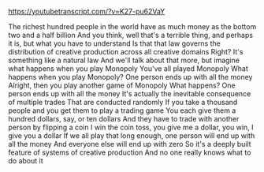 https://youtubetranscript.com/?v=K27-pu62VaY

 The richest hundred people in the world have as much money as the bottom two and a half billion And you think, well that's a terrible thing, and perhaps it is, but what you have to understand Is that that law governs the distribution of creative production across all creative domains Right? It's something like a natural law And we'll talk about that more, but imagine what happens when you play Monopoly You've all played Monopoly What happens when you play Monopoly? One person ends up with all the money Alright, then you play another game of Monopoly What happens? One person ends up with all the money It's actually the inevitable consequence of multiple trades That are conducted randomly If you take a thousand people and you get them to play a trading game You each give them a hundred dollars, say, or ten dollars And they have to trade with another person by flipping a coin I win the coin toss, you give me a dollar, you win, I give you a dollar If we all play that long enough, one person will end up with all the money And everyone else will end up with zero So it's a deeply built feature of systems of creative production And no one really knows what to do about it